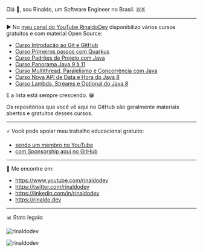 Olá 👋, sou Rinaldo, um Software Engineer no Brasil. 🇧🇷

------------

▶️ No [meu canal do YouTube RinaldoDev](https://www.youtube.com/RinaldoDev) disponibilizo vários cursos gratuitos e com material Open Source:

- [Curso Introdução ao Git e GitHub](https://www.youtube.com/playlist?list=PLuYctAHjg89bR5PgaAlyGCl2PWMPDMzFN)
- [Curso Primeiros passos com Quarkus](https://www.youtube.com/playlist?list=PLuYctAHjg89Y4RZ3UIgAOWow4yc_rgpKy)
- [Curso Padrões de Projeto com Java](https://www.youtube.com/playlist?list=PLuYctAHjg89bBeh25plGraaYiAsryusw6)
- [Curso Panorama Java 9 à 11](https://www.youtube.com/playlist?list=PLuYctAHjg89Y4RZ3UIgAOWow4yc_rgpKy)
- [Curso Multithread, Paralelismo e Concorrência com Java](https://www.youtube.com/playlist?list=PLuYctAHjg89YNXAXhgUt6ogMyPphlTVQG)
- [Curso Nova API de Data e Hora do Java 8](https://www.youtube.com/playlist?list=PLuYctAHjg89Z6BDg319ADULCmIQJ2y0yE)
- [Curso Lambda, Streams e Optional do Java 8](https://www.youtube.com/playlist?list=PLuYctAHjg89ZkhgOQo0zcTtmHY5nuRYud)

E a lista está sempre crescendo. 😁

Os repositórios que você vê aqui no GitHub são geralmente materiais abertos e gratuitos desses cursos.

------------

⭐ Você pode apoiar meu trabalho educacional gratuito:
- [sendo um membro no YouTube](https://www.youtube.com/channel/UCyRDiqqSkqGvTE_wIB1nN1w/join/join)
- [com Sponsorship aqui no GitHub](https://github.com/sponsors/rinaldodev)

------------

🔗 Me encontre em:
- https://www.youtube.com/rinaldodev
- https://twitter.com/rinaldodev
- https://linkedin.com/in/rinaldodev
- https://rinaldo.dev

------------

📊 Stats legais:

<p><img src="https://github-readme-stats.vercel.app/api?theme=dark&username=rinaldodev&show_icons=true&locale=pt-BR" alt="rinaldodev" /></p>

<p><img src="https://github-readme-stats.vercel.app/api/top-langs?theme=dark&username=rinaldodev&show_icons=true&locale=pt-BR&layout=compact" alt="rinaldodev" /></p>


